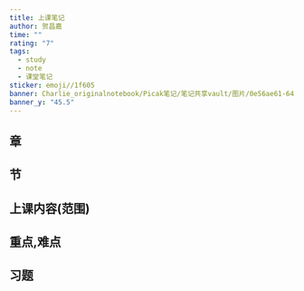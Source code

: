```yaml
---
title: 上课笔记
author: 贺昌嘉
time: ""
rating: "7"
tags:
  - study
  - note
  - 课堂笔记
sticker: emoji//1f605
banner: Charlie_originalnotebook/Picak笔记/笔记共享vault/图片/0e56ae61-6443-4370-919e-d76f72c17da0.webp
banner_y: "45.5"
---
```



## 章

## 节


## 上课内容(范围)


## 重点,难点


## 习题

